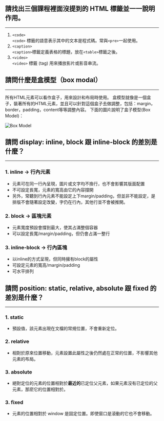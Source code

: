 ## 請找出三個課程裡面沒提到的 HTML 標籤並一一說明作用。
*****
1. `<code>`<br>
   `<code>` 標籤的語意表示其中的文本是程式碼。常與`<pre>`一起使用。
2. `<caption>`<br> 
   `<caption>`標籤定義表格的標題，放在`<table>`標籤之後。
3. `<video>`<br>
   `<video>` 標籤 (tag) 用來播放影片或影音串流。

## 請問什麼是盒模型（box modal）
*****
  所有HTML元素可以看作盒子，用來設計和布局時使用。
  盒模型就像是一個盒子，裝著所有的HTML元素，並且可以針對這個盒子去做調整，包括：margin，border，padding，content等等調整內容。
  下面的圖片說明了盒子模型(Box Model)：

![Box Model](https://www.runoob.com/images/box-model.gif)

## 請問 display: inline, block 跟 inline-block 的差別是什麼？
*****
### 1. inline -> 行內元素
 - 元素可在同一行內呈現，圖片或文字均不換行，也不會影響其版面配置
 - 不可設定長寬，元素的寬高由它的內容撐開
 - 另外，常聽到行內元素不能設定上下margin/padding，但並非不能設定，是排版不會隨著設定改變，字仍在行內，其他行並不會被推開。

### 2. block -> 區塊元素
 - 元素寬度預設會撐到最大，使其占滿整個容器
 - 可以設定長寬/margin/padding，但仍會占滿一整行

### 3. inline-block -> 行內區塊
 - 以inline的方式呈現，但同時擁有block的屬性
 - 可設定元素的寬高/margin/padding
 - 可水平排列
## 請問 position: static, relative, absolute 跟 fixed 的差別是什麼？
*****
### 1. static
 - 預設值，該元素出現在文檔的常規位置，不會重新定位。
### 2. relative
 - 相對於原來位置移動，元素設置此屬性之後仍然處在正常的位置，不影響其他元素的布局。
### 3. absolute
 - 絕對定位的元素的位置相對於**最近的**已定位父元素，如果元素沒有已定位的父元素，那麽它的位置相對於<html>。
### 3. fixed
 - 元素的位置相對於 window 是固定位置。即使窗口是滾動的它也不會移動。


